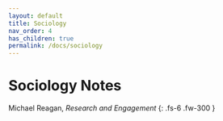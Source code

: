 ```yaml
---
layout: default
title: Sociology
nav_order: 4
has_children: true
permalink: /docs/sociology
---
```


# Sociology Notes

Michael Reagan, *Research and Engagement*
{: .fs-6 .fw-300 }
